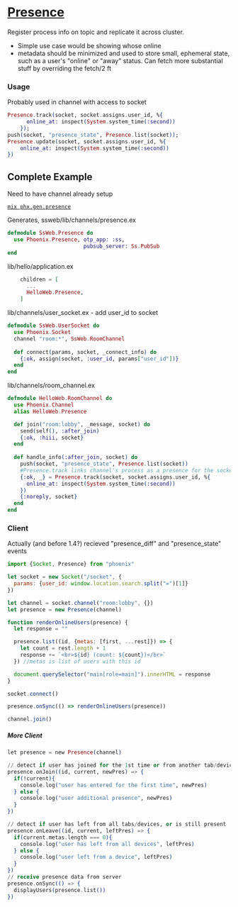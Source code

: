 # [Presence](https://hexdocs.pm/phoenix/Phoenix.Presence.html#c:fetch/2)

Register process info on topic and replicate it across cluster.

- Simple use case would be showing whose online
- metadata should be minimized and used to store small, ephemeral state, such as a user's "online" or "away" status. Can fetch more substantial stuff by overriding the fetch/2 ft

### Usage

Probably used in channel with access to socket

```elixir
Presence.track(socket, socket.assigns.user_id, %{
      online_at: inspect(System.system_time(:second))
    });
push(socket, "presence_state", Presence.list(socket));
Presence.update(socket, socket.assigns.user_id, %{
	online_at: inspect(System.system_time(:second))
})
```

## Complete Example

Need to have channel already setup

 [`mix phx.gen.presence`](https://hexdocs.pm/phoenix/Mix.Tasks.Phx.Gen.Presence.html) 

Generates, ssweb/lib/channels/presence.ex

```elixir
defmodule SsWeb.Presence do
  use Phoenix.Presence, otp_app: :ss,
                        pubsub_server: Ss.PubSub
end
```

lib/hello/application.ex

```elixir
    children = [
      ...
      HelloWeb.Presence,
    ]
```

lib/channels/user_socket.ex - add user_id to socket

```elixir
defmodule SsWeb.UserSocket do
  use Phoenix.Socket
  channel "room:*", SsWeb.RoomChannel
  
  def connect(params, socket, _connect_info) do
    {:ok, assign(socket, :user_id, params["user_id"])}
  end
end
```

lib/channels/room_channel.ex

```elixir
defmodule HelloWeb.RoomChannel do
  use Phoenix.Channel
  alias HelloWeb.Presence

  def join("room:lobby", _message, socket) do
    send(self(), :after_join)
    {:ok, :hiii, socket}
  end
  
  def handle_info(:after_join, socket) do
    push(socket, "presence_state", Presence.list(socket))
    #Presence.track links channel's process as a presence for the socket's userID with map of metadata
    {:ok, _} = Presence.track(socket, socket.assigns.user_id, %{
      online_at: inspect(System.system_time(:second))
    })
    {:noreply, socket}
  end
end
```

### Client

Actually (and before 1.4?) recieved "presence_diff" and "presence_state" events

```js
import {Socket, Presence} from "phoenix"

let socket = new Socket("/socket", {
  params: {user_id: window.location.search.split("=")[1]}
})

let channel = socket.channel("room:lobby", {})
let presence = new Presence(channel)

function renderOnlineUsers(presence) {
  let response = ""

  presence.list((id, {metas: [first, ...rest]}) => {
    let count = rest.length + 1
    response += `<br>${id} (count: ${count})</br>`
  }) //metas is list of users with this id

  document.querySelector("main[role=main]").innerHTML = response
}

socket.connect()

presence.onSync(() => renderOnlineUsers(presence))

channel.join()
```

##### More Client

```elixir
let presence = new Presence(channel)

// detect if user has joined for the 1st time or from another tab/device
presence.onJoin((id, current, newPres) => {
  if(!current){
    console.log("user has entered for the first time", newPres)
  } else {
    console.log("user additional presence", newPres)
  }
})

// detect if user has left from all tabs/devices, or is still present
presence.onLeave((id, current, leftPres) => {
  if(current.metas.length === 0){
    console.log("user has left from all devices", leftPres)
  } else {
    console.log("user left from a device", leftPres)
  }
})
// receive presence data from server
presence.onSync(() => {
  displayUsers(presence.list())
})
```

